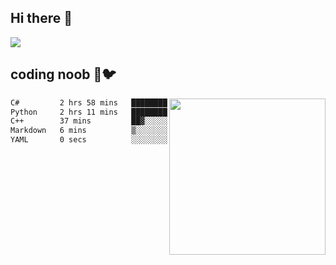 ## Hi there 👋

<!--
**IZSSERAFIM/IZSSERAFIM** is a ✨ _special_ ✨ repository because its `README.md` (this file) appears on your GitHub profile.

Here are some ideas to get you started:

- 🔭 I’m currently working on ...
- 🌱 I’m currently learning ...
- 👯 I’m looking to collaborate on ...
- 🤔 I’m looking for help with ...
- 💬 Ask me about ...
- 📫 How to reach me: ...
- 😄 Pronouns: ...
- ⚡ Fun fact: ...
-->

![](https://pixel-profile.vercel.app/api/github-stats?username=IZSSERAFIM&screen_effect=true&theme=rainbow)

<!--
[![IZSSERAFIM's GitHub stats](https://github-readme-stats.vercel.app/api?username=IZSSERAFIM&show_icons=true&theme=radical)](https://github.com/anuraghazra/github-readme-stats)
[![Top Langs](https://github-readme-stats.vercel.app/api/top-langs/?username=IZSSERAFIM&layout=compact)](https://github.com/anuraghazra/github-readme-stats)
-->
## coding noob 🥬🐦

<img src="https://github-readme-stats.vercel.app/api/wakatime?username=IZSSERAFIM&layout=compact&langs_count=16&" width="250" align="right"/>

<!--START_SECTION:waka-->

```txt
C#         2 hrs 58 mins   ████████████▓░░░░░░░░░░░░   50.24 %
Python     2 hrs 11 mins   █████████▒░░░░░░░░░░░░░░░   37.06 %
C++        37 mins         ██▓░░░░░░░░░░░░░░░░░░░░░░   10.67 %
Markdown   6 mins          ▒░░░░░░░░░░░░░░░░░░░░░░░░   01.86 %
YAML       0 secs          ░░░░░░░░░░░░░░░░░░░░░░░░░   00.17 %
```

<!--END_SECTION:waka-->
